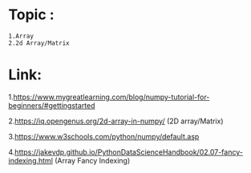 # Topic :
	1.Array
	2.2d Array/Matrix
	
# Link:	

1.https://www.mygreatlearning.com/blog/numpy-tutorial-for-beginners/#gettingstarted

2.https://iq.opengenus.org/2d-array-in-numpy/ (2D array/Matrix)

3.https://www.w3schools.com/python/numpy/default.asp	

4.https://jakevdp.github.io/PythonDataScienceHandbook/02.07-fancy-indexing.html (Array Fancy Indexing)
